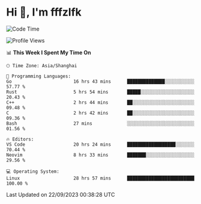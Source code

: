 # Hi 👋, I'm fffzlfk

<!--START_SECTION:waka-->
![Code Time](http://img.shields.io/badge/Code%20Time-436%20hrs%2045%20mins-blue)

![Profile Views](http://img.shields.io/badge/Profile%20Views-0-blue)

📊 **This Week I Spent My Time On** 

```text
🕑︎ Time Zone: Asia/Shanghai

💬 Programming Languages: 
Go                       16 hrs 43 mins      ██████████████░░░░░░░░░░░   57.77 % 
Rust                     5 hrs 54 mins       █████░░░░░░░░░░░░░░░░░░░░   20.43 % 
C++                      2 hrs 44 mins       ██░░░░░░░░░░░░░░░░░░░░░░░   09.48 % 
C                        2 hrs 42 mins       ██░░░░░░░░░░░░░░░░░░░░░░░   09.36 % 
Bash                     27 mins             ░░░░░░░░░░░░░░░░░░░░░░░░░   01.56 % 

🔥 Editors: 
VS Code                  20 hrs 24 mins      ██████████████████░░░░░░░   70.44 % 
Neovim                   8 hrs 33 mins       ███████░░░░░░░░░░░░░░░░░░   29.56 % 

💻 Operating System: 
Linux                    28 hrs 57 mins      █████████████████████████   100.00 % 
```


 Last Updated on 22/09/2023 00:38:28 UTC
<!--END_SECTION:waka-->
